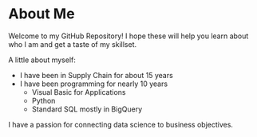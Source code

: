 # About Me
Welcome to my GitHub Repository! I hope  these will help you learn about  who I am and get a taste of my skillset. </n>

A little about myself:
* I have been in Supply Chain for about 15 years
* I have been programming for nearly 10 years
  * Visual Basic for Applications
  * Python
  * Standard SQL mostly in BigQuery
  
I have a passion for connecting data science to business  objectives.
